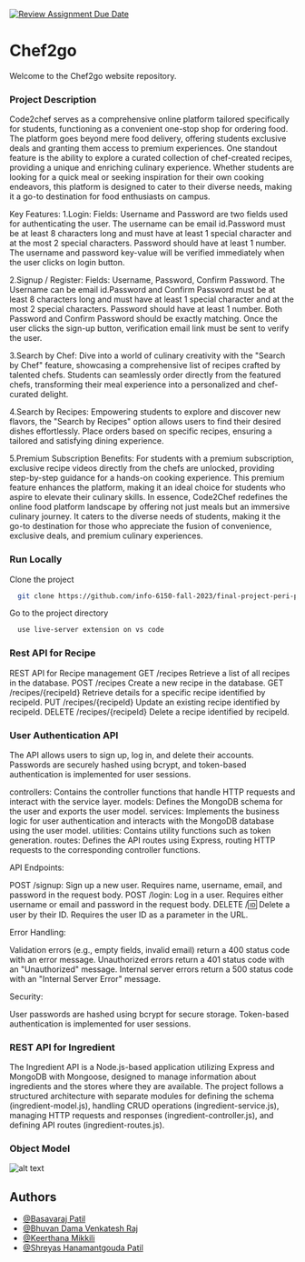 [![Review Assignment Due Date](https://classroom.github.com/assets/deadline-readme-button-24ddc0f5d75046c5622901739e7c5dd533143b0c8e959d652212380cedb1ea36.svg)](https://classroom.github.com/a/OuSBNpwM)

# Chef2go

Welcome to the Chef2go website repository.

### Project Description
Code2chef serves as a comprehensive online platform tailored specifically for students, functioning as a convenient one-stop shop for ordering food. The platform goes beyond mere food delivery, offering students exclusive deals and granting them access to premium experiences. One standout feature is the ability to explore a curated collection of chef-created recipes, providing a unique and enriching culinary experience. Whether students are looking for a quick meal or seeking inspiration for their own cooking endeavors, this platform is designed to cater to their diverse needs, making it a go-to destination for food enthusiasts on campus.

Key Features:
1.Login:
Fields: Username and Password are two fields used for authenticating the user. The username can be email id.Password must be at least 8 characters long and must have at least 1 special character and at the most 2 special characters. Password should have at least 1 number. The username and password key-value will be verified immediately when the user clicks on login button.

2.Signup / Register:
 Fields: Username, Password, Confirm Password. The Username can be email id.Password and Confirm Password must be at least 8 characters long and must have at least 1 special character and at the most 2 special characters. Password should have at least 1 number. Both Password and Confirm Password should be exactly matching. Once the user clicks the sign-up button, verification email link must be sent to verify the user.

3.Search by Chef:
Dive into a world of culinary creativity with the "Search by Chef" feature, showcasing a comprehensive list of recipes crafted by talented chefs.
Students can seamlessly order directly from the featured chefs, transforming their meal experience into a personalized and chef-curated delight.

4.Search by Recipes:
Empowering students to explore and discover new flavors, the "Search by Recipes" option allows users to find their desired dishes effortlessly.
Place orders based on specific recipes, ensuring a tailored and satisfying dining experience.

5.Premium Subscription Benefits:
For students with a premium subscription, exclusive recipe videos directly from the chefs are unlocked, providing step-by-step guidance for a hands-on cooking experience.
This premium feature enhances the platform, making it an ideal choice for students who aspire to elevate their culinary skills.
In essence, Code2Chef redefines the online food platform landscape by offering not just meals but an immersive culinary journey. It caters to the diverse needs of students, making it the go-to destination for those who appreciate the fusion of convenience, exclusive deals, and premium culinary experiences.

### Run Locally

Clone the project

```bash
  git clone https://github.com/info-6150-fall-2023/final-project-peri-peri
```

Go to the project directory

```bash
  use live-server extension on vs code
```

### Rest API for Recipe

REST API for Recipe management
GET /recipes
Retrieve a list of all recipes in the database.
POST /recipes
Create a new recipe in the database.
GET /recipes/{recipeId}
Retrieve details for a specific recipe identified by recipeId.
PUT /recipes/{recipeId}
Update an existing recipe identified by recipeId.
DELETE /recipes/{recipeId}
Delete a recipe identified by recipeId.


### User Authentication API
The API allows users to sign up, log in, and delete their accounts. Passwords are securely hashed using bcrypt, and token-based authentication is implemented for user sessions.

controllers: Contains the controller functions that handle HTTP requests and interact with the service layer.
models: Defines the MongoDB schema for the user and exports the user model.
services: Implements the business logic for user authentication and interacts with the MongoDB database using the user model.
utilities: Contains utility functions such as token generation.
routes: Defines the API routes using Express, routing HTTP requests to the corresponding controller functions.

API Endpoints:

POST /signup: Sign up a new user. Requires name, username, email, and password in the request body.
POST /login: Log in a user. Requires either username or email and password in the request body.
DELETE /:id: Delete a user by their ID. Requires the user ID as a parameter in the URL.

Error Handling:

Validation errors (e.g., empty fields, invalid email) return a 400 status code with an error message.
Unauthorized errors return a 401 status code with an "Unauthorized" message.
Internal server errors return a 500 status code with an "Internal Server Error" message.

Security:

User passwords are hashed using bcrypt for secure storage.
Token-based authentication is implemented for user sessions.


### REST API for Ingredient
The Ingredient API is a Node.js-based application utilizing Express and MongoDB with Mongoose, designed to manage information about ingredients and the stores where they are available. The project follows a structured architecture with separate modules for defining the schema (ingredient-model.js), handling CRUD operations (ingredient-service.js), managing HTTP requests and responses (ingredient-controller.js), and defining API routes (ingredient-routes.js). 

### Object Model

![alt text](https://github.com/info-6150-fall-2023/final-project-peri-peri/blob/main/docs/Food.png)

## Authors

- [@Basavaraj Patil](https://github.com/basupatil1213)
- [@Bhuvan Dama Venkatesh Raj](https://github.com/BhuvanDV)
- [@Keerthana Mikkili](https://github.com/keerthanamikkili)
- [@Shreyas Hanamantgouda Patil](https://github.com/shreyes-patil)
